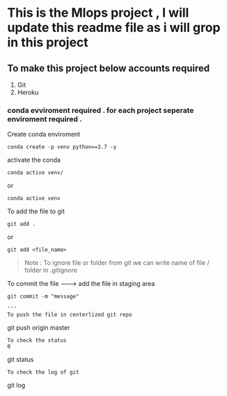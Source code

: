 # This is the Mlops project , I will update this readme file as i will grop in this project

## To make this project below accounts required 
1. Git 
2. Heroku 


### conda evviroment required . for each project seperate enviroment required . 

Create conda enviroment 
```
conda create -p venv python==3.7 -y

```

activate the conda 

```
conda active venv/

```
or 

```
conda active venv

```
To add the file to git 

```
git add .
```
or 
```
git add <file_name>

```
>Note : To ignore file or folder from git we can write name of file / folder in .gitignore

To commit the file ---> add the file in staging area
```
git commit -m "message"

'''
To push the file in centerlized git repo 

```
git push origin master
```
To check the status 
0
```
git status
```
To check the log of git 

```
git log
```

